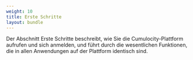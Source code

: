 ```yaml
---
weight: 10
title: Erste Schritte
layout: bundle
---
```


Der Abschnitt Erste Schritte beschreibt, wie Sie die Cumulocity-Plattform aufrufen und sich anmelden, und führt durch die wesentlichen Funktionen, die in allen Anwendungen auf der Plattform identisch sind.